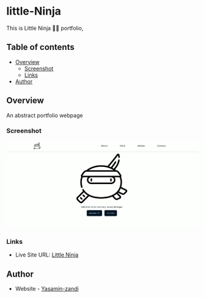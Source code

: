 # little-Ninja

This is Little Ninja 🐱‍👤 portfolio,

## Table of contents

- [Overview](#overview)
  - [Screenshot](#screenshot)
  - [Links](#links)
- [Author](#Author)

## Overview

An abstract portfolio webpage

### Screenshot

![](./little_ninja.JPG)

### Links

- Live Site URL: [Little Ninja](https://yasamin-zandi.github.io/little-ninja)

## Author

- Website - [Yasamin-zandi](https://yasamin-zandi.github.io)
